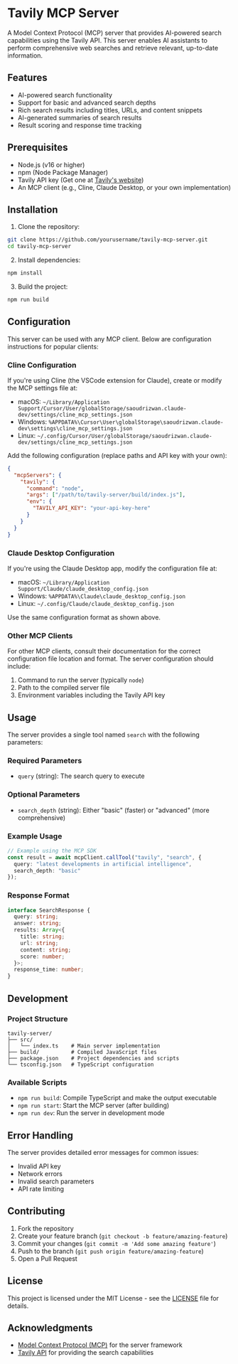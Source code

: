 # Tavily MCP Server

A Model Context Protocol (MCP) server that provides AI-powered search capabilities using the Tavily API. This server enables AI assistants to perform comprehensive web searches and retrieve relevant, up-to-date information.

## Features

- AI-powered search functionality
- Support for basic and advanced search depths
- Rich search results including titles, URLs, and content snippets
- AI-generated summaries of search results
- Result scoring and response time tracking

## Prerequisites

- Node.js (v16 or higher)
- npm (Node Package Manager)
- Tavily API key (Get one at [Tavily's website](https://tavily.com))
- An MCP client (e.g., Cline, Claude Desktop, or your own implementation)

## Installation

1. Clone the repository:
```bash
git clone https://github.com/yourusername/tavily-mcp-server.git
cd tavily-mcp-server
```

2. Install dependencies:
```bash
npm install
```

3. Build the project:
```bash
npm run build
```

## Configuration

This server can be used with any MCP client. Below are configuration instructions for popular clients:

### Cline Configuration

If you're using Cline (the VSCode extension for Claude), create or modify the MCP settings file at:
- macOS: `~/Library/Application Support/Cursor/User/globalStorage/saoudrizwan.claude-dev/settings/cline_mcp_settings.json`
- Windows: `%APPDATA%\Cursor\User\globalStorage\saoudrizwan.claude-dev\settings\cline_mcp_settings.json`
- Linux: `~/.config/Cursor/User/globalStorage/saoudrizwan.claude-dev/settings/cline_mcp_settings.json`

Add the following configuration (replace paths and API key with your own):
```json
{
  "mcpServers": {
    "tavily": {
      "command": "node",
      "args": ["/path/to/tavily-server/build/index.js"],
      "env": {
        "TAVILY_API_KEY": "your-api-key-here"
      }
    }
  }
}
```

### Claude Desktop Configuration

If you're using the Claude Desktop app, modify the configuration file at:
- macOS: `~/Library/Application Support/Claude/claude_desktop_config.json`
- Windows: `%APPDATA%\Claude\claude_desktop_config.json`
- Linux: `~/.config/Claude/claude_desktop_config.json`

Use the same configuration format as shown above.

### Other MCP Clients

For other MCP clients, consult their documentation for the correct configuration file location and format. The server configuration should include:
1. Command to run the server (typically `node`)
2. Path to the compiled server file
3. Environment variables including the Tavily API key

## Usage

The server provides a single tool named `search` with the following parameters:

### Required Parameters
- `query` (string): The search query to execute

### Optional Parameters
- `search_depth` (string): Either "basic" (faster) or "advanced" (more comprehensive)

### Example Usage

```typescript
// Example using the MCP SDK
const result = await mcpClient.callTool("tavily", "search", {
  query: "latest developments in artificial intelligence",
  search_depth: "basic"
});
```

### Response Format

```typescript
interface SearchResponse {
  query: string;
  answer: string;
  results: Array<{
    title: string;
    url: string;
    content: string;
    score: number;
  }>;
  response_time: number;
}
```

## Development

### Project Structure

```
tavily-server/
├── src/
│   └── index.ts    # Main server implementation
├── build/          # Compiled JavaScript files
├── package.json    # Project dependencies and scripts
└── tsconfig.json   # TypeScript configuration
```

### Available Scripts

- `npm run build`: Compile TypeScript and make the output executable
- `npm run start`: Start the MCP server (after building)
- `npm run dev`: Run the server in development mode

## Error Handling

The server provides detailed error messages for common issues:
- Invalid API key
- Network errors
- Invalid search parameters
- API rate limiting

## Contributing

1. Fork the repository
2. Create your feature branch (`git checkout -b feature/amazing-feature`)
3. Commit your changes (`git commit -m 'Add some amazing feature'`)
4. Push to the branch (`git push origin feature/amazing-feature`)
5. Open a Pull Request

## License

This project is licensed under the MIT License - see the [LICENSE](LICENSE) file for details.

## Acknowledgments

- [Model Context Protocol (MCP)](https://github.com/modelcontextprotocol/protocol) for the server framework
- [Tavily API](https://tavily.com) for providing the search capabilities
